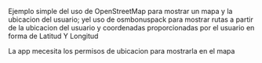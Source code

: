 Ejemplo simple del uso de OpenStreetMap para mostrar un mapa y la ubicacion del usuario; yel uso de osmbonuspack para mostrar rutas a partir de la ubicacion del usuario y coordenadas proporcionadas por el usuario en forma de Latitud Y Longitud

La app mecesita los permisos de ubicacion para mostrarla en el mapa
